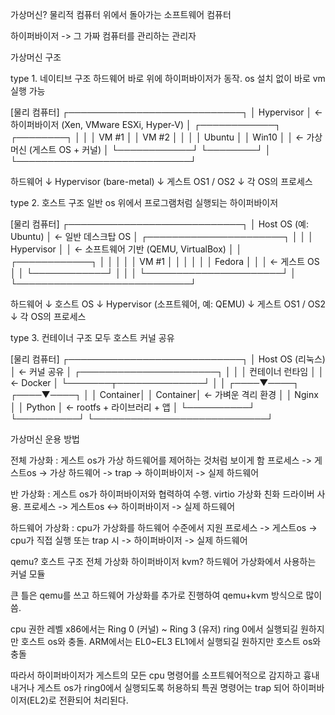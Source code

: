가상머신? 물리적 컴퓨터 위에서 돌아가는 소프트웨어 컴퓨터

하이퍼바이저 -> 그 가짜 컴퓨터를 관리하는 관리자


가상머신 구조

type 1. 네이티브 구조
하드웨어 바로 위에 하이퍼바이저가 동작. os 설치 없이 바로 vm 실행 가능

 [물리 컴퓨터]
 ┌────────────────────────────┐
 │        Hypervisor          │  ← 하이퍼바이저 (Xen, VMware ESXi, Hyper-V)
 │  ┌────────────┐ ┌────────┐ │
 │  │ VM #1      │ │ VM #2 │ │
 │  │ Ubuntu     │ │ Win10 │ │  ← 가상머신 (게스트 OS + 커널)
 │  └────────────┘ └────────┘ │
 └────────────────────────────┘

하드웨어
  ↓
Hypervisor (bare-metal)
  ↓
게스트 OS1 / OS2
  ↓
각 OS의 프로세스


type 2. 호스트 구조
일반 os 위에서 프로그램처럼 실행되는 하이퍼바이저

 [물리 컴퓨터]
 ┌────────────────────────────┐
 │       Host OS (예: Ubuntu) │  ← 일반 데스크탑 OS
 │  ┌──────────────────────┐  │
 │  │ Hypervisor           │  │  ← 소프트웨어 기반 (QEMU, VirtualBox)
 │  │  ┌────────────┐      │  │
 │  │  │ VM #1      │      │  │
 │  │  │ Fedora     │      │  │  ← 게스트 OS
 │  │  └────────────┘      │  │
 │  └──────────────────────┘  │
 └────────────────────────────┘

하드웨어
  ↓
호스트 OS
  ↓
Hypervisor (소프트웨어, 예: QEMU)
  ↓
게스트 OS1 / OS2
  ↓
각 OS의 프로세스


type 3. 컨테이너 구조
모두 호스트 커널 공유

 [물리 컴퓨터]
 ┌────────────────────────────┐
 │     Host OS (리눅스)        │  ← 커널 공유
 │  ┌──────────────────────┐  │
 │  │ 컨테이너 런타임       │  │  ← Docker
 │  └───────┬──────────────┘  │
 │     ┌────▼────┐  ┌────▼────┐
 │     │ Container│ │ Container│  ← 가벼운 격리 환경
 │     │  Nginx   │ │  Python  │  ← rootfs + 라이브러리 + 앱
 │     └──────────┘ └──────────┘
 └────────────────────────────┘


가상머신 운용 방법

전체 가상화 : 게스트 os가 가상 하드웨어를 제어하는 것처럼 보이게 함
프로세스 -> 게스트os -> 가상 하드웨어 -> trap -> 하이퍼바이저 -> 실제 하드웨어

반 가상화 : 게스트 os가 하이퍼바이저와 협력하여 수행. virtio 가상화 친화 드라이버 사용.
프로세스 -> 게스트os <-> 하이퍼바이저 -> 실제 하드웨어

하드웨어 가상화 : cpu가 가상화를 하드웨어 수준에서 지원
프로세스 -> 게스트os -> cpu가 직접 실행 또는 trap 시 -> 하이퍼바이저 -> 실제 하드웨어



qemu? 호스트 구조 전체 가상화 하이퍼바이저
kvm? 하드웨어 가상화에서 사용하는 커널 모듈

큰 틀은 qemu를 쓰고 하드웨어 가상화를 추가로 진행하여 qemu+kvm 방식으로 많이 씀.

cpu 권한 레벨
x86에서는 Ring 0 (커널) ~ Ring 3 (유저)
ring 0에서 실행되길 원하지만 호스트 os와 충돌.
ARM에서는 EL0~EL3
EL1에서 실행되길 원하지만 호스트 os와 충돌

따라서
하이퍼바이저가 게스트의 모든 cpu 명령어를 소프트웨어적으로 감지하고 흉내내거나
게스트 os가 ring0에서 실행되도록 허용하되 특권 명령어는 trap 되어 하이퍼바이저(EL2)로 전환되어 처리된다.